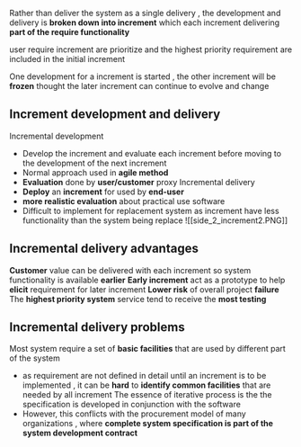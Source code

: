 

Rather than deliver the system as a single delivery , the development and delivery is **broken down into increment** which each increment delivering **part of the require functionality** 

user require increment are prioritize and the highest priority requirement are included in the initial increment 

One development for a increment is started , the other increment will be **frozen** thought the later increment can continue to evolve and change 

## Increment development and delivery 
Incremental development 
- Develop the increment and evaluate each increment before moving to the development of the next increment 
- Normal approach used in **agile method** 
- **Evaluation** done by **user/customer** proxy 
Incremental delivery 
- **Deploy** an **increment** for used by **end-user** 
- **more realistic evaluation** about practical use software 
- Difficult to implement for replacement system as increment have less functionality than the system being replace 
![[side_2_increment2.PNG]]

## Incremental delivery advantages 
**Customer** value can be delivered with each increment so system functionality is available **earlier** 
**Early increment** act as a prototype to help **elicit** requirement for later increment 
**Lower risk** of overall project **failure** 
The **highest priority system** service tend to receive the **most testing** 



## Incremental delivery problems 
Most system require a set of **basic facilities** that are used by different part of the system 
- as requirement are not defined  in detail until an increment is to be implemented , it can be **hard** to **identify common facilities** that are needed by all increment 
The essence of iterative process is the the specification is developed in conjunction with the software 
- However, this conflicts with the procurement model of many organizations , where **complete system specification is part of the system development contract** 